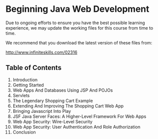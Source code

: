 # Beginning Java Web Development
Due to ongoing efforts to ensure you have the best possible learning experience, we may update the working files for this course from time to time.

We recommend that you download the latest version of these files from:

http://www.infiniteskills.com/02316

## Table of Contents
1. Introduction
2. Getting Started
3. Web Apps And Databases Using JSP And POJOs
4. Servlets
5. The Legendary Shopping Cart Example
6. Extending And Improving The Shopping Cart Web App
7. Bringing Javascript Into Play
8. JSF Java Server Faces: A Higher-Level Framework For Web Apps
9. Web App Security: Wire-Level Security
10. Web App Security: User Authentication And Role Authorization
11. Conclusion
